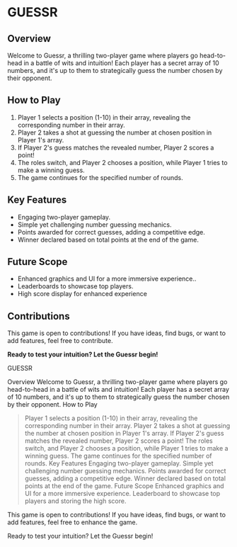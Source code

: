 # GUESSR

## Overview
Welcome to Guessr, a thrilling two-player game where players go head-to-head in a battle of wits and intuition! Each player has a secret array of 10 numbers, and it's up to them to strategically guess the number chosen by their opponent.

## How to Play
1. Player 1 selects a position (1-10) in their array, revealing the corresponding number in their array.
2. Player 2 takes a shot at guessing the number at chosen position in Player 1's array.
3. If Player 2's guess matches the revealed number, Player 2 scores a point!
4. The roles switch, and Player 2 chooses a position, while Player 1 tries to make a winning guess.
5. The game continues for the specified number of rounds.

## Key Features
- Engaging two-player gameplay.
- Simple yet challenging number guessing mechanics.
- Points awarded for correct guesses, adding a competitive edge.
- Winner declared based on total points at the end of the game.

## Future Scope

- Enhanced graphics and UI for a more immersive experience..
- Leaderboards to showcase top players.
- High score display for enhanced experience

## Contributions
This game is open to contributions! If you have ideas, find bugs, or want to add features, feel free to contribute.

**Ready to test your intuition? Let the Guessr begin!**









GUESSR

Overview
Welcome to Guessr, a thrilling two-player game where players go head-to-head in a battle of wits and intuition! Each player has a secret array of 10 numbers, and it's up to them to strategically guess the number chosen by their opponent.
How to Play
> Player 1 selects a position (1-10) in their array, revealing the corresponding number in their array.
> Player 2 takes a shot at guessing the number at chosen position in Player 1's array.
> If Player 2's guess matches the revealed number, Player 2 scores a point!
> The roles switch, and Player 2 chooses a position, while Player 1 tries to make a winning guess.
> The game continues for the specified number of rounds.
Key Features
> Engaging two-player gameplay.
> Simple yet challenging number guessing mechanics.
> Points awarded for correct guesses, adding a competitive edge.
> Winner declared based on total points at the end of the game.
Future Scope
Enhanced graphics and UI for a more immersive experience.
Leaderboard to showcase top players and storing the high score.


This game is open to contributions! If you have ideas, find bugs, or want to add features, feel free to enhance the game.

Ready to test your intuition? Let the Guessr begin!
